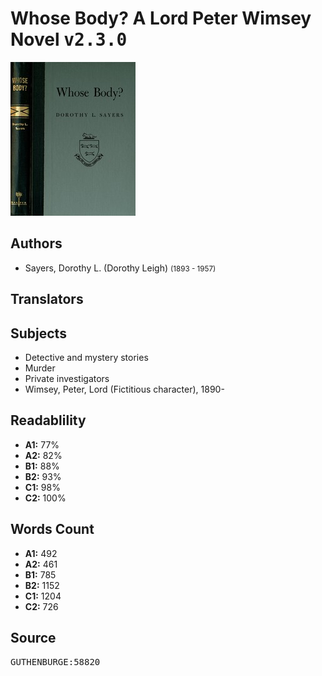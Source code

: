 # Whose Body? A Lord Peter Wimsey Novel <kbd>v2.3.0</kbd>

![](./cover.medium.jpg "")

## Authors


 - Sayers, Dorothy L. (Dorothy Leigh) <small>(1893 - 1957)</small>

## Translators



## Subjects


 - Detective and mystery stories
 - Murder
 - Private investigators
 - Wimsey, Peter, Lord (Fictitious character), 1890-

## Readablility


 - **A1:** 77%
 - **A2:** 82%
 - **B1:** 88%
 - **B2:** 93%
 - **C1:** 98%
 - **C2:** 100%

## Words Count


 - **A1:** 492
 - **A2:** 461
 - **B1:** 785
 - **B2:** 1152
 - **C1:** 1204
 - **C2:** 726

## Source


<kbd>GUTHENBURGE:58820</kbd>
